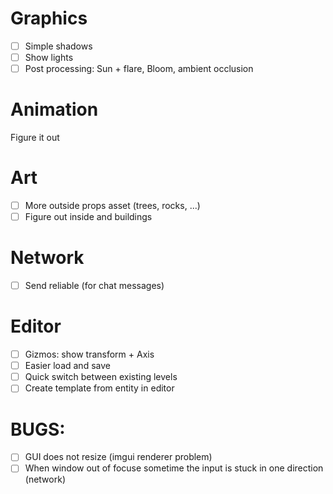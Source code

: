 
# Graphics
- [ ] Simple shadows
- [ ] Show lights
- [ ] Post processing: Sun + flare, Bloom, ambient occlusion

# Animation
Figure it out

# Art
- [ ] More outside props asset (trees, rocks, ...)
- [ ] Figure out inside and buildings

# Network
- [ ] Send reliable (for chat messages)

# Editor
- [ ] Gizmos: show transform + Axis
- [ ] Easier load and save
- [ ] Quick switch between existing levels
- [ ] Create template from entity in editor

# BUGS:
- [ ] GUI does not resize (imgui renderer problem)
- [ ] When window out of focuse sometime the input is stuck in one direction (network)
